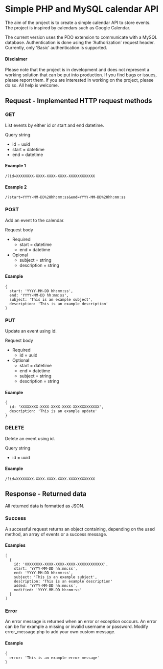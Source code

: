 # Simple PHP and MySQL calendar API

The aim of the project is to create a simple calendar API to store events. The 
project is inspired by calendars such as Google Calendar. 

The current version uses the PDO extension to communicate with a MySQL 
database. Authentication is done using the 'Authorization' request header. 
Currently, only 'Basic' authentication is supported.

#### Disclaimer
Please note that the project is in development and does not represent a 
working solution that can be put into production. If you find bugs or issues, 
please report them. If you are interested in working on the project, please do 
so. All help is welcome.

## Request - Implemented HTTP request methods 
### GET
List events by either id or start and end datetime.

Query string
* id = uuid    
* start = datetime
* end = datetime

#### Example 1
```
/?id=XXXXXXXX-XXXX-XXXX-XXXX-XXXXXXXXXXXX
```
#### Example 2
```
/?start=YYYY-MM-DD%20hh:mm:ss&end=YYYY-MM-DD%20hh:mm:ss
```

### POST 
Add an event to the calendar.

Request body
* Required
    * start = datetime
    * end = datetime        
* Opional
    * subject = string
    * description = string

#### Example
```
{
  start: 'YYYY-MM-DD hh:mm:ss',
  end: 'YYYY-MM-DD hh:mm:ss',
  subject: 'This is an example subject',
  description: 'This is an example description'
}
```

### PUT 
Update an event using id.

Request body
* Required
    * id = uuid
* Optional
    * start = datetime
    * end = datetime
    * subject = string
    * description = string

#### Example
```
{
  id: 'XXXXXXXX-XXXX-XXXX-XXXX-XXXXXXXXXXXX',
  description: 'This is an example update'
}
```

### DELETE
Delete an event using id.

Query string
* id = uuid

#### Example 
```
/?id=XXXXXXXX-XXXX-XXXX-XXXX-XXXXXXXXXXXX
```

## Response - Returned data
All returned data is formatted as JSON. 

### Success
A successful request returns an object containing, depending on the used 
method, an array of events or a success message.

#### Examples
```
[
  {
    id: 'XXXXXXXX-XXXX-XXXX-XXXX-XXXXXXXXXXXX',
    start: 'YYYY-MM-DD hh:mm:ss',
    end: 'YYYY-MM-DD hh:mm:ss',
    subject: 'This is an example subject',
    description: 'This is an example description'
    added: 'YYYY-MM-DD hh:mm:ss',
    modified: 'YYYY-MM-DD hh:mm:ss'
  }
]
```
### Error
An error message is returned when an error or exception occours. An error can 
be for example a missing or invalid username or password. Modify 
error_message.php to add your own custom message. 

#### Example
```
{
  error: 'This is an example error message'
}
```